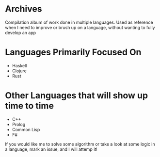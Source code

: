 # Archives
Compilation album of work done in multiple languages. Used as reference when I need to improve or brush up on a language, without wanting to fully develop an app


# Languages Primarily Focused On
- Haskell
- Clojure
- Rust

# Other Languages that will show up time to time
- C++
- Prolog
- Common Lisp
- F#

If you would like me to solve some algorithm or take a look at some logic in a language, mark an issue, and I will attemp it!

